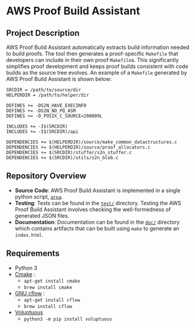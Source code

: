 # AWS Proof Build Assistant

## Project Description

AWS Proof Build Assistant automatically extracts build information needed to build proofs.
The tool then generates a proof-specific `Makefile` that developers can include in their own proof `Makefile`s. 
This significantly simplifies proof development and keeps proof builds consistent with code builds as the source tree evolves.
An example of a `Makefile` generated by AWS Proof Build Assistant is shown below:

    SRCDIR = /path/to/source/dir
    HELPERDIR = /path/to/helper/dir

    DEFINES += -DS2N_HAVE_EXECINFO
    DEFINES += -DS2N_NO_PQ_ASM
    DEFINES += -D_POSIX_C_SOURCE=200809L

    INCLUDES += -I$(SRCDIR)
    INCLUDES += -I$(SRCDIR)/api

    DEPENDENCIES += $(HELPERDIR)/source/make_common_datastructures.c
    DEPENDENCIES += $(HELPERDIR)/source/proof_allocators.c
    DEPENDENCIES += $(SRCDIR)/stuffer/s2n_stuffer.c
    DEPENDENCIES += $(SRCDIR)/utils/s2n_blob.c

## Repository Overview

* **Source Code**: AWS Proof Build Assistant is implemented in a single python script, [`arpa`](placeholderarpa).
* **Testing**: Tests can be found in the [`test/`](placeholder/test) directory. Testing the AWS Proof Build Assistant involves checking the well-formedness of generated JSON files.
* **Documentation**: Documentation can be found in the [`doc/`](placeholder/doc) directory which contains artifacts that can be built using `make` to generate an `index.html`.

## Requirements

* Python 3
* [Cmake](https://cmake.org/) : 
  * `apt-get install cmake`
  * `brew install cmake`
* [GNU cflow](https://www.gnu.org/software/cflow/) : 
  * `apt-get install cflow`
  * `brew install cflow`
* [Voluptuous](https://pypi.org/project/voluptuous/)
  * `python3 -m pip install voluptuous`
